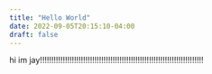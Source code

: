 ```yaml
---
title: "Hello World"
date: 2022-09-05T20:15:10-04:00
draft: false
---
```


hi im jay!!!!!!!!!!!!!!!!!!!!!!!!!!!!!!!!!!!!!!!!!!!!!!!!!!!!!!!!!!!!!!!!!!!!!!!!